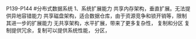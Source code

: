 P139-P144
#分布式数据系统
1、系统扩展能力
共享内存架构，垂直扩展。无法提供异地容错能力
共享磁盘架构，适合数据仓库，由于资源竞争和锁开销等，限制其进一步的扩展能力
无共享架构，水平扩展，带来了更多复杂性，
复制和分区
复制提供冗余，复制可以提供系统性能，
分区，
